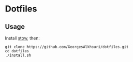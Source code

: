 # Dotfiles

## Usage 

Install [stow](https://www.gnu.org/software/stow/), then:

```shell
git clone https://github.com/GeorgesAlkhouri/dotfiles.git
cd dotfiles
./install.sh
```


